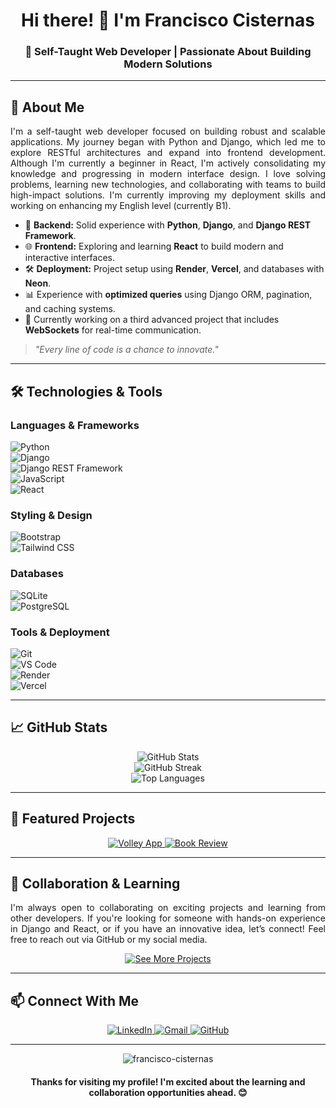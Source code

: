 <h1 align="center">Hi there! 👋 I'm Francisco Cisternas</h1>

<h3 align="center">🚀 Self-Taught Web Developer | Passionate About Building Modern Solutions</h3>

---

<h2>🌟 About Me</h2>

<p align="justify">
I'm a self-taught web developer focused on building robust and scalable applications. My journey began with Python and Django, which led me to explore RESTful architectures and expand into frontend development. Although I'm currently a beginner in React, I'm actively consolidating my knowledge and progressing in modern interface design. I love solving problems, learning new technologies, and collaborating with teams to build high-impact solutions. I'm currently improving my deployment skills and working on enhancing my English level (currently B1).
</p>

- 🐍 **Backend:** Solid experience with **Python**, **Django**, and **Django REST Framework**.  
- 🌐 **Frontend:** Exploring and learning **React** to build modern and interactive interfaces.  
- 🛠️ **Deployment:** Project setup using **Render**, **Vercel**, and databases with **Neon**.  
- 📊 Experience with **optimized queries** using Django ORM, pagination, and caching systems.  
- 🔭 Currently working on a third advanced project that includes **WebSockets** for real-time communication.

> _"Every line of code is a chance to innovate."_

---

<h2>🛠️ Technologies & Tools</h2>

<h3>Languages & Frameworks</h3>

![Python](https://img.shields.io/badge/-Python-3776AB?style=flat-square&logo=python&logoColor=white)  
![Django](https://img.shields.io/badge/-Django-092E20?style=flat-square&logo=django&logoColor=white)  
![Django REST Framework](https://img.shields.io/badge/-DRF-FF1709?style=flat-square&logo=django&logoColor=white)  
![JavaScript](https://img.shields.io/badge/-JavaScript-F7DF1E?style=flat-square&logo=javascript&logoColor=black)  
![React](https://img.shields.io/badge/-React-61DAFB?style=flat-square&logo=react&logoColor=black)  

<h3>Styling & Design</h3>

![Bootstrap](https://img.shields.io/badge/-Bootstrap-7952B3?style=flat-square&logo=bootstrap&logoColor=white)  
![Tailwind CSS](https://img.shields.io/badge/-Tailwind_CSS-38B2AC?style=flat-square&logo=tailwind-css&logoColor=white)  

<h3>Databases</h3>

![SQLite](https://img.shields.io/badge/-SQLite-003B57?style=flat-square&logo=sqlite&logoColor=white)  
![PostgreSQL](https://img.shields.io/badge/-PostgreSQL-336791?style=flat-square&logo=postgresql&logoColor=white)  

<h3>Tools & Deployment</h3>

![Git](https://img.shields.io/badge/-Git-F05032?style=flat-square&logo=git&logoColor=white)  
![VS Code](https://img.shields.io/badge/-VS_Code-007ACC?style=flat-square&logo=visual-studio-code&logoColor=white)  
![Render](https://img.shields.io/badge/-Render-0466C8?style=flat-square&logo=render&logoColor=white)  
![Vercel](https://img.shields.io/badge/-Vercel-000000?style=flat-square&logo=vercel&logoColor=white)  

---

<h2>📈 GitHub Stats</h2>

<div align="center">
  <img src="https://github-readme-stats.vercel.app/api?username=Yustomper&show_icons=true&theme=radical" alt="GitHub Stats" />
</div>

<div align="center">
  <img src="https://github-readme-streak-stats.herokuapp.com/?user=Yustomper&theme=radical" alt="GitHub Streak" />
</div>

<div align="center">
  <img src="https://github-readme-stats.vercel.app/api/top-langs/?username=Yustomper&layout=compact&theme=radical" alt="Top Languages" />
</div>

---

<h2>🚀 Featured Projects</h2>

<div align="center">
  <a href="https://github.com/Yustomper/volley-2">
    <img src="https://github-readme-stats.vercel.app/api/pin/?username=Yustomper&repo=volley-2&theme=radical" alt="Volley App" />
  </a>
  <a href="https://github.com/Yustomper/Book-review">
    <img src="https://github-readme-stats.vercel.app/api/pin/?username=Yustomper&repo=Book-review&theme=radical" alt="Book Review" />
  </a>
</div>

---

<h2>🤝 Collaboration & Learning</h2>

<p align="justify">
I'm always open to collaborating on exciting projects and learning from other developers. If you're looking for someone with hands-on experience in Django and React, or if you have an innovative idea, let’s connect! Feel free to reach out via GitHub or my social media.
</p>

<div align="center">
  <a href="https://github.com/Yustomper?tab=repositories" target="_blank">
    <img src="https://img.shields.io/badge/See%20more%20projects-2ea44f?style=for-the-badge" alt="See More Projects" />
  </a>
</div>

---

<h2>📫 Connect With Me</h2>

<p align="center">
  <a href="https://linkedin.com/in/francisco-cisterna" target="_blank">
    <img src="https://img.shields.io/badge/-LinkedIn-0077B5?style=for-the-badge&logo=linkedin&logoColor=white" alt="LinkedIn" />
  </a>
  <a href="mailto:cpardofrancisco@gmail.com">
    <img src="https://img.shields.io/badge/-Gmail-D14836?style=for-the-badge&logo=gmail&logoColor=white" alt="Gmail" />
  </a>
  <a href="https://github.com/francisco-cisternas" target="_blank">
    <img src="https://img.shields.io/badge/GitHub-100000?style=for-the-badge&logo=github&logoColor=white" alt="GitHub" />
  </a>
</p>

---

<div align="center">
  <img src="https://komarev.com/ghpvc/?username=francisco-cisternas&label=Profile%20views&color=0e75b6&style=flat" alt="francisco-cisternas" />
</div>

<h4 align="center">Thanks for visiting my profile! I'm excited about the learning and collaboration opportunities ahead. 😊</h4>
